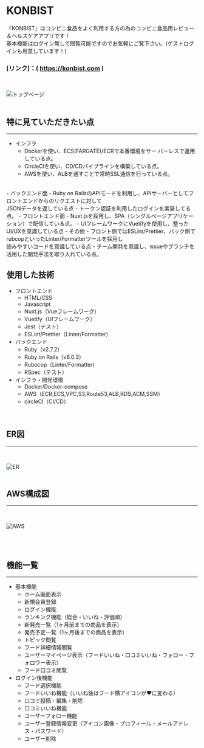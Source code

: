 # KONBIST
『KONBIST』はコンビニ食品をよく利用する方の為のコンビニ食品用レビュー＆ヘルスケアアプリです！  
 基本機能はログイン無しで閲覧可能ですのでお気軽にご覧下さい。(ゲストログインも用意しています！)  
### [リンク]：( https://konbist.com )  
<br>  

![トップページ](https://konbist-image.s3-ap-northeast-1.amazonaws.com/images/top.png "トップ画像")  
<br>
## 特に見ていただきたい点
---
- インフラ
  - Dockerを使い、ECS(FARGATE)/ECRで本番環境をサー
  バーレスで運用している点。
  - CircleCIを使い、CD/CDパイプラインを構築している点。
  - AWSを使い、ALBを通すことで常時SSL通信を行っている点。
<br>
- バックエンド面
  - Ruby on RailsのAPIモードを利用し、APIサーバーとしてフロントエンドからのリクエストに対して<br>JSONデータを返している点
  - トークン認証を利用したログインを実装してる点。
- フロントエンド面
  - Nuxt.jsを採用し、SPA（シングルページアプリケーション）で配信している点。
  - UIフレームワークにVuetifyを使用し、整ったUI/UXを意識している点
- その他
  - フロント側ではESLint/Prettier、バック側でrubcopといったLinter/Formatterツールを採用し<br>読みやすいコードを意識している点
  - チーム開発を意識し、issueやブランチを活用した開発手法を取り入れている点。

<br>

## 使用した技術
* フロントエンド  
  * HTML/CSS
  * Javascript
  * Nuxt.js（Vueフレームワーク）
  * Vuetify（UIフレームワーク）
  * Jest（テスト）
  * ESLint/Prettier（Linter/Formatter）
* バックエンド  
  * Ruby（v2.7.2）
  * Ruby on Rails（v6.0.3）
  * Rubocop（Linter/Formatter）
  * RSpec（テスト）
* インフラ・開発環境  
  * Docker/Docker-compose
  * AWS（ECR,ECS,VPC,S3,Route53,ALB,RDS,ACM,SSM）
  * circleCI（CI/CD）

<br>

## ER図
---
<br>

![ER](https://konbist-image.s3-ap-northeast-1.amazonaws.com/images/ER.png "ER図")  
<br>

## AWS構成図
---
<br>

![AWS](https://konbist-image.s3-ap-northeast-1.amazonaws.com/images/AWS.png "インフラ構成図")  
<br>

<br>

## 機能一覧
---
* 基本機能
  * ホーム画面表示
  * 新規会員登録
  * ログイン機能
  * ランキング機能（総合・いいね・評価順）
  * 新発売一覧（1ヶ月前までの商品を表示）
  * 発売予定一覧（1ヶ月後までの商品を表示）
  * トピック閲覧
  * フード詳細情報閲覧
  * ユーザーマイページ表示（フードいいね・口コミいいね・フォロー・フォロワー表示）
  * フード口コミ閲覧
* ログイン後機能
  * フード選択機能
  * フードいいね機能（いいね後はフード横アイコンが♥に変わる）
  * 口コミ投稿・編集・削除
  * 口コミいいね機能
  * ユーザーフォロー機能
  * ユーザー登録情報変更（アイコン画像・プロフィール・メールアドレス・パスワード）
  * ユーザー削除



